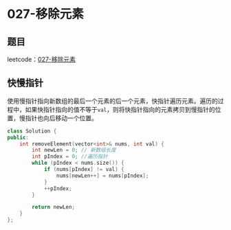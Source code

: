 # 027-移除元素

## 题目

leetcode：[027-移除元素](https://leetcode-cn.com/problems/remove-element/)


## 快慢指针
使用慢指针指向新数组的最后一个元素的后一个元素，快指针遍历元素。遍历的过程中，如果快指针指向的值不等于`val`，则将快指针指向的元素拷贝到慢指针的位置，慢指针也向后移动一个位置。

```c++
class Solution {
public:
    int removeElement(vector<int>& nums, int val) {
        int newLen = 0; // 新数组长度
        int pIndex = 0; //遍历指针
        while (pIndex < nums.size()) {
            if (nums[pIndex] != val) {
                nums[newLen++] = nums[pIndex];
            }
            ++pIndex;
        }

        return newLen;
    }
};
```
